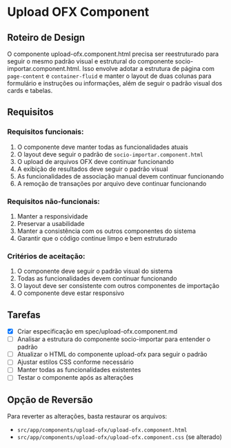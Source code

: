 # Upload OFX Component

## Roteiro de Design

O componente upload-ofx.component.html precisa ser reestruturado para seguir o mesmo padrão visual e estrutural do componente socio-importar.component.html. Isso envolve adotar a estrutura de página com `page-content` e `container-fluid` e manter o layout de duas colunas para formulário e instruções ou informações, além de seguir o padrão visual dos cards e tabelas.

## Requisitos

### Requisitos funcionais:
1. O componente deve manter todas as funcionalidades atuais
2. O layout deve seguir o padrão de `socio-importar.component.html`
3. O upload de arquivos OFX deve continuar funcionando
4. A exibição de resultados deve seguir o padrão visual
5. As funcionalidades de associação manual devem continuar funcionando
6. A remoção de transações por arquivo deve continuar funcionando

### Requisitos não-funcionais:
1. Manter a responsividade
2. Preservar a usabilidade
3. Manter a consistência com os outros componentes do sistema
4. Garantir que o código continue limpo e bem estruturado

### Critérios de aceitação:
1. O componente deve seguir o padrão visual do sistema
2. Todas as funcionalidades devem continuar funcionando
3. O layout deve ser consistente com outros componentes de importação
4. O componente deve estar responsivo

## Tarefas

- [x] Criar especificação em spec/upload-ofx.component.md
- [ ] Analisar a estrutura do componente socio-importar para entender o padrão
- [ ] Atualizar o HTML do componente upload-ofx para seguir o padrão
- [ ] Ajustar estilos CSS conforme necessário
- [ ] Manter todas as funcionalidades existentes
- [ ] Testar o componente após as alterações

## Opção de Reversão

Para reverter as alterações, basta restaurar os arquivos:
- `src/app/components/upload-ofx/upload-ofx.component.html`
- `src/app/components/upload-ofx/upload-ofx.component.css` (se alterado)
